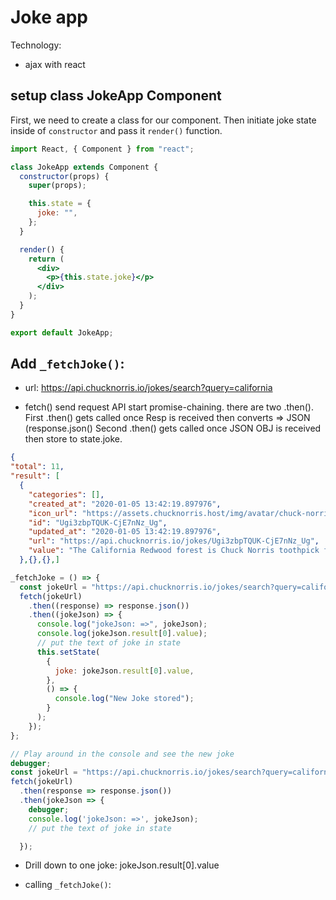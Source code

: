 # Joke app

Technology:

- ajax with react

## setup class JokeApp Component

First, we need to create a class for our component. Then initiate joke state inside of `constructor` and pass it `render()` function.

```jsx
import React, { Component } from "react";

class JokeApp extends Component {
  constructor(props) {
    super(props);

    this.state = {
      joke: "",
    };
  }

  render() {
    return (
      <div>
        <p>{this.state.joke}</p>
      </div>
    );
  }
}

export default JokeApp;
```

## Add `_fetchJoke()`:
- url: https://api.chucknorris.io/jokes/search?query=california

- fetch() send request API start promise-chaining.
there are two .then().  First .then() gets called once Resp is received then converts => JSON (response.json()
Second .then() gets called once JSON OBJ is received then store to state.joke.

```json
{
"total": 11,
"result": [
  {
    "categories": [],
    "created_at": "2020-01-05 13:42:19.897976",
    "icon_url": "https://assets.chucknorris.host/img/avatar/chuck-norris.png",
    "id": "Ugi3zbpTQUK-CjE7nNz_Ug",
    "updated_at": "2020-01-05 13:42:19.897976",
    "url": "https://api.chucknorris.io/jokes/Ugi3zbpTQUK-CjE7nNz_Ug",
    "value": "The California Redwood forest is Chuck Norris toothpick factory"
  },{},{},]
```
```js
_fetchJoke = () => {
  const jokeUrl = "https://api.chucknorris.io/jokes/search?query=california";
  fetch(jokeUrl)
    .then((response) => response.json())
    .then((jokeJson) => {
      console.log("jokeJson: =>", jokeJson);
      console.log(jokeJson.result[0].value);
      // put the text of joke in state
      this.setState(
        {
          joke: jokeJson.result[0].value,
        },
        () => {
          console.log("New Joke stored");
        }
      );
    });
};

// Play around in the console and see the new joke
debugger;
const jokeUrl = "https://api.chucknorris.io/jokes/search?query=california";
fetch(jokeUrl)
  .then(response => response.json())
  .then(jokeJson => {
    debugger;
    console.log('jokeJson: =>', jokeJson);
    // put the text of joke in state

  });
```

- Drill down to one joke: jokeJson.result[0].value

* calling `_fetchJoke()`:


